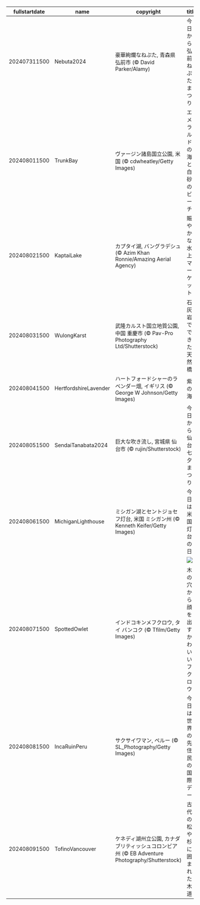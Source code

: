 |fullstartdate|name|copyright|title|image|
|--|--|--|--|--|
202407311500|Nebuta2024|豪華絢爛なねぷた, 青森県 弘前市 (© David Parker/Alamy)|今日から弘前ねぷたまつり|![](/ja-JP/2024/08/202407311500Nebuta2024.jpg)|
202408011500|TrunkBay|ヴァージン諸島国立公園, 米国 (© cdwheatley/Getty Images)|エメラルドの海と白砂のビーチ|![](/ja-JP/2024/08/202408011500TrunkBay.jpg)|
202408021500|KaptaiLake|カプタイ湖, バングラデシュ (© Azim Khan Ronnie/Amazing Aerial Agency)|賑やかな水上マーケット|![](/ja-JP/2024/08/202408021500KaptaiLake.jpg)|
202408031500|WulongKarst|武隆カルスト国立地質公園, 中国 重慶市 (© Pav-Pro Photography Ltd/Shutterstock)|石灰岩でできた天然橋|![](/ja-JP/2024/08/202408031500WulongKarst.jpg)|
202408041500|HertfordshireLavender|ハートフォードシャーのラベンダー畑, イギリス (© George W Johnson/Getty Images)|紫の海|![](/ja-JP/2024/08/202408041500HertfordshireLavender.jpg)|
202408051500|SendaiTanabata2024|巨大な吹き流し, 宮城県 仙台市 (© rujin/Shutterstock)|今日から仙台七夕まつり|![](/ja-JP/2024/08/202408051500SendaiTanabata2024.jpg)|
202408061500|MichiganLighthouse|ミシガン湖とセントジョセフ灯台, 米国 ミシガン州 (© Kenneth Keifer/Getty Images)|今日は米国灯台の日|![](/ja-JP/2024/08/202408061500MichiganLighthouse.jpg)|
||||![](/ja-JP/2024/08/.jpg)|
202408071500|SpottedOwlet|インドコキンメフクロウ, タイ バンコク (© Tfilm/Getty Images)|木の穴から顔を出すかわいいフクロウ|![](/ja-JP/2024/08/202408071500SpottedOwlet.jpg)|
202408081500|IncaRuinPeru|サクサイワマン, ペルー (© SL_Photography/Getty Images)|今日は世界の先住民の国際デー|![](/ja-JP/2024/08/202408081500IncaRuinPeru.jpg)|
202408091500|TofinoVancouver|ケネディ湖州立公園, カナダ ブリティッシュコロンビア州 (© EB Adventure Photography/Shutterstock)|古代の松や杉に囲まれた木道|![](/ja-JP/2024/08/202408091500TofinoVancouver.jpg)|
